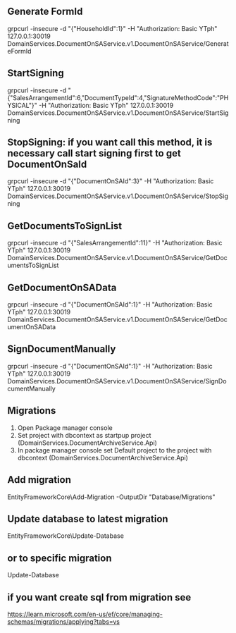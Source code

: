 ﻿## Generate FormId
grpcurl -insecure -d "{\"HouseholdId\":1}" -H "Authorization: Basic YTph" 127.0.0.1:30019 DomainServices.DocumentOnSAService.v1.DocumentOnSAService/GenerateFormId
## StartSigning
grpcurl -insecure -d "{\"SalesArrangementId\":6,\"DocumentTypeId\":4,\"SignatureMethodCode\":\"PHYSICAL\"}" -H "Authorization: Basic YTph" 127.0.0.1:30019 DomainServices.DocumentOnSAService.v1.DocumentOnSAService/StartSigning
## StopSigning: if you want call this method, it is necessary call start signing first to get DocumentOnSaId 
grpcurl -insecure -d "{\"DocumentOnSAId\":3}" -H "Authorization: Basic YTph" 127.0.0.1:30019 DomainServices.DocumentOnSAService.v1.DocumentOnSAService/StopSigning
## GetDocumentsToSignList
grpcurl -insecure -d "{\"SalesArrangementId\":11}" -H "Authorization: Basic YTph" 127.0.0.1:30019 DomainServices.DocumentOnSAService.v1.DocumentOnSAService/GetDocumentsToSignList
## GetDocumentOnSAData
grpcurl -insecure -d "{\"DocumentOnSAId\":1}" -H "Authorization: Basic YTph" 127.0.0.1:30019 DomainServices.DocumentOnSAService.v1.DocumentOnSAService/GetDocumentOnSAData
## SignDocumentManually
grpcurl -insecure -d "{\"DocumentOnSAId\":1}" -H "Authorization: Basic YTph" 127.0.0.1:30019 DomainServices.DocumentOnSAService.v1.DocumentOnSAService/SignDocumentManually

## Migrations
1) Open Package manager console
2) Set project with dbcontext as startpup project (DomainServices.DocumentArchiveService.Api)
3) In package manager console set Default project to the project with dbcontext (DomainServices.DocumentArchiveService.Api)
## Add migration
EntityFrameworkCore\Add-Migration <YourMigrationName> -OutputDir "Database/Migrations"
## Update database to latest migration
EntityFrameworkCore\Update-Database
## or to specific migration
Update-Database  <YourMigrationName>
## if you want create sql from migration see
https://learn.microsoft.com/en-us/ef/core/managing-schemas/migrations/applying?tabs=vs